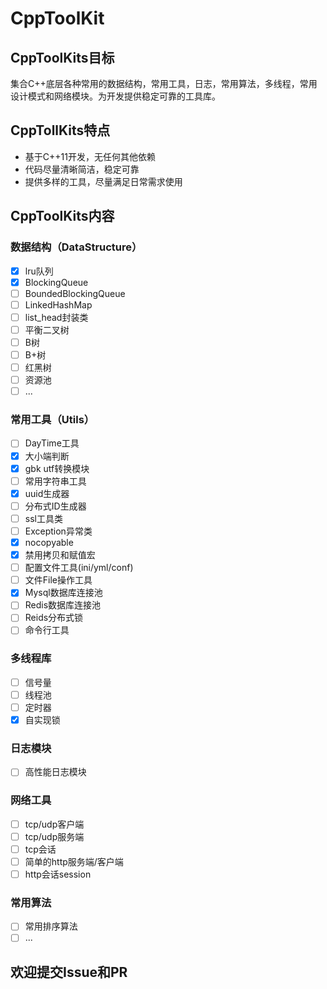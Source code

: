 # CppToolKit

## CppToolKits目标
集合C++底层各种常用的数据结构，常用工具，日志，常用算法，多线程，常用设计模式和网络模块。为开发提供稳定可靠的工具库。

## CppTollKits特点
- 基于C++11开发，无任何其他依赖
- 代码尽量清晰简洁，稳定可靠
- 提供多样的工具，尽量满足日常需求使用
## CppToolKits内容
### 数据结构（DataStructure）
- [x] lru队列
- [x] BlockingQueue
- [ ] BoundedBlockingQueue
- [ ] LinkedHashMap
- [ ] list_head封装类
- [ ] 平衡二叉树
- [ ] B树
- [ ] B+树
- [ ] 红黑树
- [ ] 资源池
- [ ] ...
### 常用工具（Utils）
- [ ] DayTime工具
- [x] 大小端判断
- [x] gbk utf转换模块
- [ ] 常用字符串工具
- [x] uuid生成器
- [ ] 分布式ID生成器
- [ ] ssl工具类
- [ ] Exception异常类
- [x] nocopyable
- [x] 禁用拷贝和赋值宏
- [ ] 配置文件工具(ini/yml/conf)
- [ ] 文件File操作工具
- [x] Mysql数据库连接池
- [ ] Redis数据库连接池
- [ ] Reids分布式锁
- [ ] 命令行工具
### 多线程库
- [ ] 信号量
- [ ] 线程池
- [ ] 定时器
- [x] 自实现锁
### 日志模块
- [ ] 高性能日志模块
### 网络工具
- [ ] tcp/udp客户端
- [ ] tcp/udp服务端
- [ ] tcp会话
- [ ] 简单的http服务端/客户端
- [ ] http会话session
### 常用算法
- [ ] 常用排序算法
- [ ] ...

## 欢迎提交Issue和PR